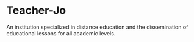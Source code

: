 # Teacher-Jo
An institution specialized in distance education and the dissemination of educational lessons for all academic levels.
